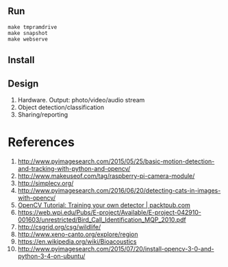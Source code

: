 
## Run


    make tmpramdrive
    make snapshot
    make webserve


## Install



## Design

1. Hardware. Output: photo/video/audio stream
2. Object detection/classification
3. Sharing/reporting


# References

1. http://www.pyimagesearch.com/2015/05/25/basic-motion-detection-and-tracking-with-python-and-opencv/
2. http://www.makeuseof.com/tag/raspberry-pi-camera-module/
3. http://simplecv.org/
4. http://www.pyimagesearch.com/2016/06/20/detecting-cats-in-images-with-opencv/
5. [OpenCV Tutorial: Training your own detector | packtpub.com](https://www.youtube.com/watch?v=WEzm7L5zoZE)
6. https://web.wpi.edu/Pubs/E-project/Available/E-project-042910-001603/unrestricted/Bird_Call_Identification_MQP_2010.pdf
7. http://csgrid.org/csg/wildlife/
8. http://www.xeno-canto.org/explore/region
9. https://en.wikipedia.org/wiki/Bioacoustics
10. http://www.pyimagesearch.com/2015/07/20/install-opencv-3-0-and-python-3-4-on-ubuntu/

